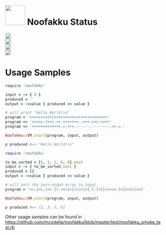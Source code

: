 <img src="https://raw.github.com/mcodella/noofakku/master/resources/icon.png" height='64'>  Noofakku Status
===============
<a href="http://badge.fury.io/rb/noofakku"><img src="https://badge.fury.io/rb/noofakku@2x.png" alt="Gem Version" height='18'></a>
<br/>
<a href="https://travis-ci.org/mcodella/noofakku"><img src="https://travis-ci.org/mcodella/noofakku.png?branch=master" alt="Travis-CI Status" height='18'></a>
<br/>
<a href="https://codeclimate.com/github/mcodella/noofakku"><img src="https://codeclimate.com/github/mcodella/noofakku.png"  height='18'/></a>
<br/>
<a href='https://coveralls.io/r/mcodella/noofakku'><img src='https://coveralls.io/repos/mcodella/noofakku/badge.png' alt='Coverage Status' height='18'/></a>

Usage Samples
=============

```ruby
require 'noofakku'

input = -> { 0 }
produced = ''
output = ->value { produced << value }

# will print "Hello World!\n"
program = '++++++++++[>+++++++>++++++++++>+++>'
program << '+<<<<-]>++.>+.+++++++..+++.>++.<<++'
program << '+++++++++++++.>.+++.------.--------.>+.>.'

Noofakku::VM.start(program, input, output)

p produced #=> "Hello World!\n"
```

```ruby
require 'noofakku'

to_be_sorted = [5, 3, 2, 6, 0].each
input = -> { to_be_sorted.next }
produced = []
output = ->value { produced << value }

# will sort the zero-ended array in input
program = '>>,[>>,]<< [[-<+<]>[>[>>]<[.[-]<[[>>+<<-]<]>>]>]<<]'

Noofakku::VM.start(program, input, output)

p produced #=> [2, 3, 5, 6]
```

Other usage samples can be found in https://github.com/mcodella/noofakku/blob/master/test/noofakku_smoke_test.rb
